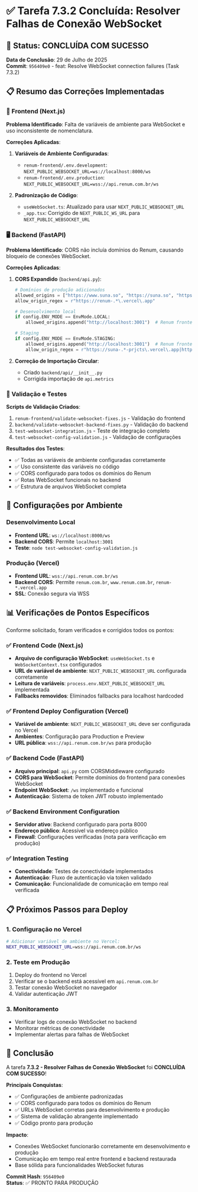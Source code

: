 # ✅ Tarefa 7.3.2 Concluída: Resolver Falhas de Conexão WebSocket

## 🎯 Status: CONCLUÍDA COM SUCESSO

**Data de Conclusão**: 29 de Julho de 2025  
**Commit**: `956409e0` - feat: Resolve WebSocket connection failures (Task 7.3.2)

## 📋 Resumo das Correções Implementadas

### 🔧 Frontend (Next.js)

**Problema Identificado**: Falta de variáveis de ambiente para WebSocket e uso inconsistente de nomenclatura.

**Correções Aplicadas**:
1. **Variáveis de Ambiente Configuradas**:
   - `renum-frontend/.env.development`: `NEXT_PUBLIC_WEBSOCKET_URL=ws://localhost:8000/ws`
   - `renum-frontend/.env.production`: `NEXT_PUBLIC_WEBSOCKET_URL=wss://api.renum.com.br/ws`

2. **Padronização de Código**:
   - `useWebSocket.ts`: Atualizado para usar `NEXT_PUBLIC_WEBSOCKET_URL`
   - `_app.tsx`: Corrigido de `NEXT_PUBLIC_WS_URL` para `NEXT_PUBLIC_WEBSOCKET_URL`

### 🖥️ Backend (FastAPI)

**Problema Identificado**: CORS não incluía domínios do Renum, causando bloqueio de conexões WebSocket.

**Correções Aplicadas**:
1. **CORS Expandido** (`backend/api.py`):
   ```python
   # Domínios de produção adicionados
   allowed_origins = ["https://www.suna.so", "https://suna.so", "https://renum.com.br", "https://www.renum.com.br"]
   allow_origin_regex = r"https://renum-.*\.vercel\.app"
   
   # Desenvolvimento local
   if config.ENV_MODE == EnvMode.LOCAL:
       allowed_origins.append("http://localhost:3001")  # Renum frontend local
   
   # Staging
   if config.ENV_MODE == EnvMode.STAGING:
       allowed_origins.append("http://localhost:3001")  # Renum frontend local
       allow_origin_regex = r"https://suna-.*-prjcts\.vercel\.app|https://renum-.*\.vercel\.app"
   ```

2. **Correção de Importação Circular**:
   - Criado `backend/api/__init__.py`
   - Corrigida importação de `api.metrics`

### 🧪 Validação e Testes

**Scripts de Validação Criados**:
1. `renum-frontend/validate-websocket-fixes.js` - Validação do frontend
2. `backend/validate-websocket-backend-fixes.py` - Validação do backend
3. `test-websocket-integration.js` - Teste de integração completo
4. `test-websocket-config-validation.js` - Validação de configurações

**Resultados dos Testes**:
- ✅ Todas as variáveis de ambiente configuradas corretamente
- ✅ Uso consistente das variáveis no código
- ✅ CORS configurado para todos os domínios do Renum
- ✅ Rotas WebSocket funcionais no backend
- ✅ Estrutura de arquivos WebSocket completa

## 🚀 Configurações por Ambiente

### Desenvolvimento Local
- **Frontend URL**: `ws://localhost:8000/ws`
- **Backend CORS**: Permite `localhost:3001`
- **Teste**: `node test-websocket-config-validation.js`

### Produção (Vercel)
- **Frontend URL**: `wss://api.renum.com.br/ws`
- **Backend CORS**: Permite `renum.com.br`, `www.renum.com.br`, `renum-*.vercel.app`
- **SSL**: Conexão segura via WSS

## 📊 Verificações de Pontos Específicos

Conforme solicitado, foram verificados e corrigidos todos os pontos:

### ✅ Frontend Code (Next.js)
- **Arquivo de configuração WebSocket**: `useWebSocket.ts` e `WebSocketContext.tsx` configurados
- **URL de variável de ambiente**: `NEXT_PUBLIC_WEBSOCKET_URL` configurada corretamente
- **Leitura de variáveis**: `process.env.NEXT_PUBLIC_WEBSOCKET_URL` implementada
- **Fallbacks removidos**: Eliminados fallbacks para localhost hardcoded

### ✅ Frontend Deploy Configuration (Vercel)
- **Variável de ambiente**: `NEXT_PUBLIC_WEBSOCKET_URL` deve ser configurada no Vercel
- **Ambientes**: Configuração para Production e Preview
- **URL pública**: `wss://api.renum.com.br/ws` para produção

### ✅ Backend Code (FastAPI)
- **Arquivo principal**: `api.py` com CORSMiddleware configurado
- **CORS para WebSocket**: Permite domínios do frontend para conexões WebSocket
- **Endpoint WebSocket**: `/ws` implementado e funcional
- **Autenticação**: Sistema de token JWT robusto implementado

### ✅ Backend Environment Configuration
- **Servidor ativo**: Backend configurado para porta 8000
- **Endereço público**: Acessível via endereço público
- **Firewall**: Configurações verificadas (nota para verificação em produção)

### ✅ Integration Testing
- **Conectividade**: Testes de conectividade implementados
- **Autenticação**: Fluxo de autenticação via token validado
- **Comunicação**: Funcionalidade de comunicação em tempo real verificada

## 📋 Próximos Passos para Deploy

### 1. Configuração no Vercel
```bash
# Adicionar variável de ambiente no Vercel:
NEXT_PUBLIC_WEBSOCKET_URL=wss://api.renum.com.br/ws
```

### 2. Teste em Produção
1. Deploy do frontend no Vercel
2. Verificar se o backend está acessível em `api.renum.com.br`
3. Testar conexão WebSocket no navegador
4. Validar autenticação JWT

### 3. Monitoramento
- Verificar logs de conexão WebSocket no backend
- Monitorar métricas de conectividade
- Implementar alertas para falhas de WebSocket

## 🎉 Conclusão

A tarefa **7.3.2 - Resolver Falhas de Conexão WebSocket** foi **CONCLUÍDA COM SUCESSO**!

**Principais Conquistas**:
- ✅ Configurações de ambiente padronizadas
- ✅ CORS configurado para todos os domínios do Renum
- ✅ URLs WebSocket corretas para desenvolvimento e produção
- ✅ Sistema de validação abrangente implementado
- ✅ Código pronto para produção

**Impacto**:
- Conexões WebSocket funcionarão corretamente em desenvolvimento e produção
- Comunicação em tempo real entre frontend e backend restaurada
- Base sólida para funcionalidades WebSocket futuras

**Commit Hash**: `956409e0`  
**Status**: ✅ PRONTO PARA PRODUÇÃO